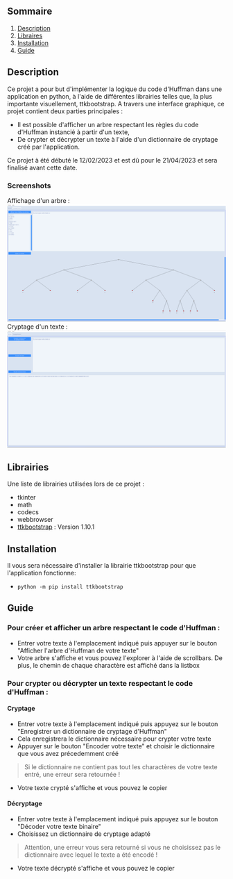 ## Sommaire

1. [Description](#description)
2. [Libraires](#librairies)
3. [Installation](#installation)
4. [Guide](#guide)

## Description

  Ce projet a pour but d'implémenter la logique du code d'Huffman dans une application en python, à l'aide de différentes librairies telles que, la plus importante visuellement, ttkbootstrap. A travers une interface graphique, ce projet contient deux parties principales :
- Il est possible d'afficher un arbre respectant les règles du code d'Huffman instancié à partir d'un texte,
- De crypter et décrypter un texte à l'aide d'un dictionnaire de cryptage créé par l'application.

Ce projet à été débuté le 12/02/2023 et est dû pour le 21/04/2023 et sera finalisé avant cette date.

### Screenshots
Affichage d'un arbre :
![Image canva](https://github.com/uvsq22102103/Projet-Huffmann/blob/main/documentation/screenhuffman1emepage.png)
Cryptage d'un texte :
![Image crypt](https://github.com/uvsq22102103/Projet-Huffmann/blob/main/documentation/screenhuffman2emepage.png)

## Librairies

Une liste de librairies utilisées lors de ce projet :

* tkinter
* math
* codecs
* webbrowser
* [ttkbootstrap](https://github.com/israel-dryer/ttkbootstrap) : Version 1.10.1


## Installation

Il vous sera nécessaire d'installer la librairie ttkbootstrap pour que l'application fonctionne:
* ```python -m pip install ttkbootstrap```

## Guide

### Pour créer et afficher un arbre respectant le code d'Huffman :
* Entrer votre texte à l'emplacement indiqué puis appuyer sur le bouton "Afficher l'arbre d'Huffman de votre texte"
* Votre arbre s'affiche et vous pouvez l'explorer à l'aide de scrollbars. De plus, le chemin de chaque charactère est affiché dans la listbox

### Pour crypter ou décrypter un texte respectant le code d'Huffman : 

#### Cryptage
* Entrer votre texte à l'emplacement indiqué puis appuyez sur le bouton "Enregistrer un dictionnaire de cryptage d'Huffman" 
* Cela enregistrera le dictionnaire nécessaire pour crypter votre texte
* Appuyer sur le bouton "Encoder votre texte" et choisir le dictionnaire que vous avez précedemment créé 
> Si le dictionnaire ne contient pas tout les charactères de votre texte entré, une erreur sera retournée !
* Votre texte crypté s'affiche et vous pouvez le copier  

#### Décryptage
* Entrer votre texte à l'emplacement indiqué puis appuyez sur le bouton "Décoder votre texte binaire"
* Choisissez un dictionnaire de cryptage adapté 
> Attention, une erreur vous sera retourné si vous ne choisissez pas le dictionnaire avec lequel le texte a été encodé !
* Votre texte décrypté s'affiche et vous pouvez le copier






